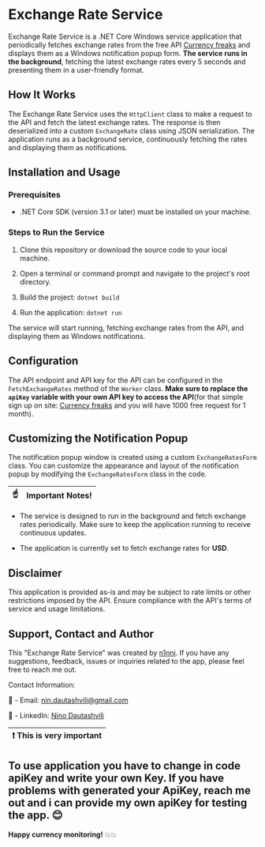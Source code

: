 # Exchange Rate Service

Exchange Rate Service is a .NET Core Windows service application that periodically fetches exchange rates from the free API [Currency freaks](https://billing.currencyfreaks.com/) and displays them as a Windows notification popup form. **The service runs in the background**, fetching the latest exchange rates every 5 seconds and presenting them in a user-friendly format.

## How It Works

The Exchange Rate Service uses the `HttpClient` class to make a request to the API and fetch the latest exchange rates. The response is then deserialized into a custom `ExchangeRate` class using JSON serialization. The application runs as a background service, continuously fetching the rates and displaying them as notifications.

## Installation and Usage

### Prerequisites

- .NET Core SDK (version 3.1 or later) must be installed on your machine.

### Steps to Run the Service

1. Clone this repository or download the source code to your local machine.

2. Open a terminal or command prompt and navigate to the project's root directory.

3. Build the project:
```dotnet build```

4. Run the application:
```dotnet run```

The service will start running, fetching exchange rates from the API, and displaying them as Windows notifications.

## Configuration

The API endpoint and API key for the API can be configured in the `FetchExchangeRates` method of the `Worker` class. **Make sure to replace the `apiKey` variable with your own API key to access the API**(for that simple sign up on site: [Currency freaks](https://billing.currencyfreaks.com/) and you will have 1000 free request for 1 month).

## Customizing the Notification Popup

The notification popup window is created using a custom `ExchangeRatesForm` class. You can customize the appearance and layout of the notification popup by modifying the `ExchangeRatesForm` class in the code.

| :point_up:    | Important Notes! |
|---------------|:------------------------|

- The service is designed to run in the background and fetch exchange rates periodically. Make sure to keep the application running to receive continuous updates.

- The application is currently set to fetch exchange rates for **USD**.

## Disclaimer

This application is provided as-is and may be subject to rate limits or other restrictions imposed by the API. Ensure compliance with the API's terms of service and usage limitations.

## Support, Contact and Author
This "Exchange Rate Service" was created by [n1nni](https://github.com/n1nni). If you have any suggestions, feedback, issues or inquiries related to the app, please feel free to reach me out.

Contact Information:

:love_letter: - Email: [nin.dautashvili@gmail.com](mailto:nin.dautashvili@gmail.com)

:love_letter: - LinkedIn: [Nino Dautashvili](https://www.linkedin.com/in/nino-dautashvili/)


| :exclamation:  This is very important   |
|-----------------------------------------|
To use application you have to change in code apiKey and write your own Key. If you have problems with generated your ApiKey, reach me out and i can provide my own apiKey for testing the app. :blush:
---

**Happy currency monitoring!** 
:collision::collision:


